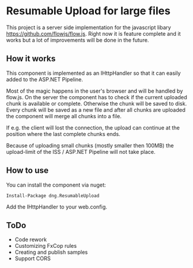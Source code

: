 # Resumable Upload for large files

This project is a server side implementation for the javascript libary https://github.com/flowjs/flow.js.
Right now it is feature complete and it works but a lot of improvements will be done in the future.

## How it works

This component is implemented as an IHttpHandler so that it can easily added to the ASP.NET Pipeline.

Most of the magic happens in the user's browser and will be handled by flow.js. On the server the component has to check
if the current uploaded chunk is  available or complete. Otherwise the chunk will be saved to disk. Every chunk will be saved
as a new file and after all chunks are uploaded the component will merge all chunks into a file. 

If e.g. the client will lost the connection, the upload can continue at the position where the last complete chunks ends.

Because of uploading small chunks (mostly smaller then 100MB) the upload-limit of the ISS / ASP.NET Pipeline
will not take place.


## How to use

You can install the component via nuget:

    Install-Package dng.ResumableUpload
    
Add the IHttpHandler to your web.config.
    
## ToDo
* Code rework
* Customizing FxCop rules
* Creating and publish samples
* Support CORS